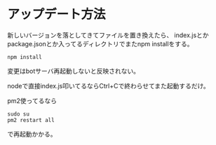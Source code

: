 # アップデート方法

新しいバージョンを落としてきてファイルを置き換えたら、
index.jsとかpackage.jsonとか入ってるディレクトリでまたnpm installをする。

```
npm install
```

変更はbotサーバ再起動しないと反映されない。

nodeで直接index.js叩いてるならCtrl+Cで終わらせてまた起動するだけ。

pm2使ってるなら

```
sudo su
pm2 restart all
```

で再起動かかる。